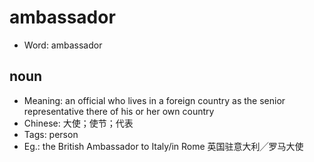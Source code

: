 # ambassador

- Word: ambassador

## noun

- Meaning: an official who lives in a foreign country as the senior representative there of his or her own country
- Chinese: 大使；使节；代表
- Tags: person
- Eg.: the British Ambassador to Italy/in Rome 英国驻意大利╱罗马大使

